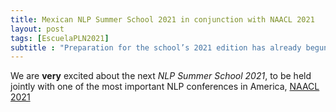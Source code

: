 ```yaml
---
title: Mexican NLP Summer School 2021 in conjunction with NAACL 2021
layout: post
tags: [EscuelaPLN2021]
subtitle : "Preparation for the school’s 2021 edition has already begun"
---
```


We are **very** excited about the next _NLP Summer School 2021_, to be held jointly with one of the most important NLP conferences in America, [NAACL 2021](https://2021.naacl.org/)

